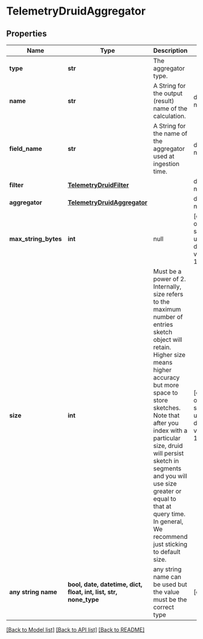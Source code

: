 # TelemetryDruidAggregator

## Properties
Name | Type | Description | Notes
------------ | ------------- | ------------- | -------------
**type** | **str** | The aggregator type. | 
**name** | **str** | A String for the output (result) name of the calculation. | defaults to nulltype.Null
**field_name** | **str** | A String for the name of the aggregator used at ingestion time. | defaults to nulltype.Null
**filter** | [**TelemetryDruidFilter**](TelemetryDruidFilter.md) |  | defaults to nulltype.Null
**aggregator** | [**TelemetryDruidAggregator**](TelemetryDruidAggregator.md) |  | defaults to nulltype.Null
**max_string_bytes** | **int** | null | [optional]  if omitted the server will use the default value of 1024
**size** | **int** | Must be a power of 2. Internally, size refers to the maximum number of entries sketch object will retain. Higher size means higher accuracy but more space to store sketches. Note that after you index with a particular size, druid will persist sketch in segments and you will use size greater or equal to that at query time. In general, We recommend just sticking to default size. | [optional]  if omitted the server will use the default value of 16384
**any string name** | **bool, date, datetime, dict, float, int, list, str, none_type** | any string name can be used but the value must be the correct type | [optional]

[[Back to Model list]](../README.md#documentation-for-models) [[Back to API list]](../README.md#documentation-for-api-endpoints) [[Back to README]](../README.md)


